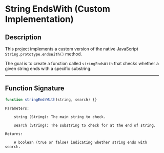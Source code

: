 # String EndsWith (Custom Implementation)

## Description

This project implements a custom version of the native JavaScript `String.prototype.endsWith()` method.

The goal is to create a function called `stringEndsWith` that checks whether a given string ends with a specific substring.

---

## Function Signature

```javascript
function stringEndsWith(string, search) {}
```
    Parameters:

        string (String): The main string to check.

        search (String): The substring to check for at the end of string.

    Returns:

        A boolean (true or false) indicating whether string ends with search.
